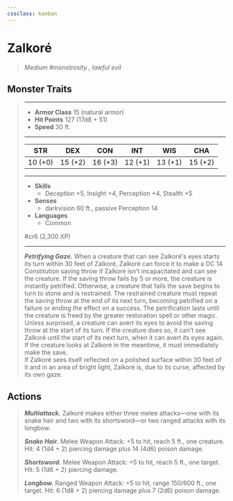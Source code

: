 ```yaml
---
cssclass: kanban
---
```


# Zalkoré
>*Medium #monstrosity , lawful evil*
## Monster Traits
>___
>- **Armor Class** 15 (natural armor)
>- **Hit Points** 127 (17d8 + 51)
>- **Speed** 30 ft.
>___
>|STR|DEX|CON|INT|WIS|CHA|
>|:---:|:---:|:---:|:---:|:---:|:---:|
>|10 (+0)|15 (+2)|16 (+3)|12 (+1)|13 (+1)|15 (+2)|
>___
>- **Skills**
>	 - Deception +5, Insight +4, Perception +4, Stealth +5
>- **Senses**
>	 - darkvision 60 ft., passive Perception 14
>- **Languages**
>	 - Common
>
> #cr6 (2,300 XP)
>___
>***Petrifying Gaze.*** When a creature that can see Zalkoré's eyes starts its turn within 30 feet of Zalkoré, Zalkoré can force it to make a DC 14 Constitution saving throw if Zalkoré isn't incapacitated and can see the creature. If the saving throw fails by 5 or more, the creature is instantly petrified. Otherwise, a creature that fails the save begins to turn to stone and is restrained. The restrained creature must repeat the saving throw at the end of its next turn, becoming petrified on a failure or ending the effect on a success. The petrification lasts until the creature is freed by the  greater restoration spell or other magic.  
>Unless surprised, a creature can avert its eyes to avoid the saving throw at the start of its turn. If the creature does so, it can't see Zalkoré until the start of its next turn, when it can avert its eyes again. If the creature looks at Zalkoré in the meantime, it must immediately make the save.  
>If Zalkoré sees itself reflected on a polished surface within 30 feet of it and in an area of bright light, Zalkoré is, due to its curse, affected by its own gaze.  
>
## Actions
>***Multiattack.*** Zalkoré makes either three melee attacks—one with its snake hair and two with its shortsword—or two ranged attacks with its longbow.  
>
>***Snake Hair.*** Melee Weapon Attack: +5 to hit, reach 5 ft., one creature. Hit: 4 (1d4 + 2) piercing damage plus 14 (4d6) poison damage.  
>
>***Shortsword.*** Melee Weapon Attack: +5 to hit, reach 5 ft., one target. Hit: 5 (1d6 + 2) piercing damage.  
>
>***Longbow.*** Ranged Weapon Attack: +5 to hit, range 150/600 ft., one target. Hit: 6 (1d8 + 2) piercing damage plus 7 (2d6) poison damage.